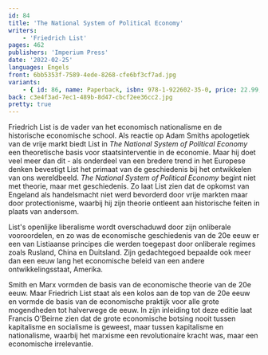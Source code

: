 ```yaml
---
id: 84
title: 'The National System of Political Economy'
writers:
    - 'Friedrich List'
pages: 462
publishers: 'Imperium Press'
date: '2022-02-25'
languages: Engels
front: 6bb5353f-7589-4ede-8268-cfe6bf3cf7ad.jpg
variants:
    - { id: 86, name: Paperback, isbn: 978-1-922602-35-0, price: 22.99, out_of_stock: 0 }
back: c3e4f3ad-7ec1-489b-8d47-cbcf2ee36cc2.jpg
pretty: true
---
```


Friedrich List is de vader van het economisch nationalisme en de historische economische school. Als reactie op Adam Smiths apologetiek van de vrije markt biedt List in *The National System of Political Economy* een theoretische basis voor staatsinterventie in de economie. Maar hij doet veel meer dan dit - als onderdeel van een bredere trend in het Europese denken bevestigt List het primaat van de geschiedenis bij het ontwikkelen van ons wereldbeeld. *The National System of Political Economy* begint niet met theorie, maar met geschiedenis. Zo laat List zien dat de opkomst van Engeland als handelsmacht niet werd bevorderd door vrije markten maar door protectionisme, waarbij hij zijn theorie ontleent aan historische feiten in plaats van andersom.

List's openlijke liberalisme wordt overschaduwd door zijn onliberale vooroordelen, en zo was de economische geschiedenis van de 20e eeuw er een van Listiaanse principes die werden toegepast door onliberale regimes zoals Rusland, China en Duitsland. Zijn gedachtegoed bepaalde ook meer dan een eeuw lang het economische beleid van een andere ontwikkelingsstaat, Amerika.

Smith en Marx vormden de basis van de economische theorie van de 20e eeuw. Maar Friedrich List staat als een kolos aan de top van de 20e eeuw en vormde de basis van de economische praktijk voor alle grote mogendheden tot halverwege de eeuw. In zijn inleiding tot deze editie laat Francis O'Beirne zien dat de grote economische botsing nooit tussen kapitalisme en socialisme is geweest, maar tussen kapitalisme en nationalisme, waarbij het marxisme een revolutionaire kracht was, maar een economische irrelevantie.
